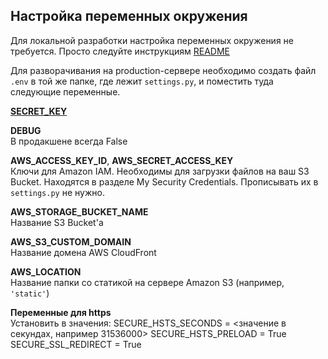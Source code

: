 ## Настройка переменных окружения

Для локальной разработки настройка переменных окружения не требуется. Просто следуйте инструкциям [README](README.md)

Для разворачивания на production-сервере необходимо создать файл ```.env``` в той же папке, где лежит ```settings.py```,
и поместить туда следующие переменные.

[**SECRET_KEY**](https://docs.djangoproject.com/en/3.1/ref/settings/#secret-key)

**DEBUG**   
В продакшене всегда False

**AWS_ACCESS_KEY_ID**, **AWS_SECRET_ACCESS_KEY**  
Ключи для Amazon IAM. Необходимы для загрузки файлов на ваш S3 Bucket. Находятся в разделе My Security Credentials.
Прописывать их в ```settings.py``` не нужно.

**AWS_STORAGE_BUCKET_NAME**  
Название S3 Bucket'а

**AWS_S3_CUSTOM_DOMAIN**   
Название домена AWS CloudFront

**AWS_LOCATION**  
Название папки со статикой на сервере Amazon S3 (например, ```'static'```)

**Переменные для https**  
Установить в значения:
SECURE_HSTS_SECONDS = <значение в секундах, например 31536000>
SECURE_HSTS_PRELOAD = True SECURE_SSL_REDIRECT = True